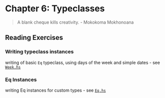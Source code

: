 Chapter 6: Typeclasses
======================

> A blank cheque kills creativity. - Mokokoma Mokhonoana

## Reading Exercises

### Writing typeclass instances

writing of basic `Eq` typeclass, using days of the week and simple dates - see [`Week.hs`](Week.hs)

### Eq Instances

writing Eq instances for custom types - see [`Eq.hs`](Eq.hs)

